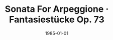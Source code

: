 ---
discogs_id: 7857687
discogs_master_id: 929326
title: Sonata For Arpeggione · Fantasiestücke Op. 73
artists: ['Martha Argerich', 'Mischa Maisky']
date: 1985-01-01
genre: ['Classical']
image: Sonata For Arpeggione • Fantasiestücke Op. 73-7857687.jpg
label: Philips
country: Europe
category: Classical
---